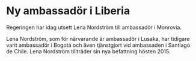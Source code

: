 # Ny ambassadör i Liberia

Regeringen har idag utsett Lena Nordström till ambassadör i Monrovia.


Lena Nordström, som för närvarande är ambassadör i Lusaka, har tidigare varit ambassadör i Bogotá och även tjänstgjort vid ambassaden i Santiago de Chile.
Lena Nordström tillträder sin nya befattning hösten 2015\.
